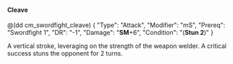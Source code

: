 #### Cleave

@(dd cm_swordfight_cleave)
{ "Type": "Attack",
	"Modifier": "mS",
	"Prereq": "Swordfight 1",
	"DR": "-1",
	"Damage": "__SM__+6",
	"Condition": "(__Stun 2__)"
}

A vertical stroke, leveraging on the strength of the weapon welder.
A critical success stuns the opponent for 2 turns.
